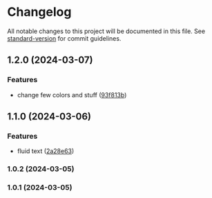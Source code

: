 # Changelog

All notable changes to this project will be documented in this file. See [standard-version](https://github.com/conventional-changelog/standard-version) for commit guidelines.

## 1.2.0 (2024-03-07)


### Features

* change few colors and stuff ([93f813b](https://github.com/headwayclan/tailwindcss/commit/93f813bcea516a7ec432b280023a57041b904d9d))

## 1.1.0 (2024-03-06)


### Features

* fluid text ([2a28e63](https://github.com/headwayclan/tailwindcss/commit/2a28e637f136ddab879937d11648d7552e1adeeb))

### 1.0.2 (2024-03-05)

### 1.0.1 (2024-03-05)
